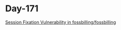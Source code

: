 # Day-171

[Session Fixation Vulnerability in fossbilling/fossbilling](https://huntr.dev/bounties/84bf3e85-cdeb-4b8d-9ea4-74156dbda83f/)
